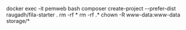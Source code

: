 docker exec -it pemweb bash
composer create-project --prefer-dist raugadh/fila-starter .
rm -rf *
rm -rf .*
chown -R www-data:www-data storage/*
